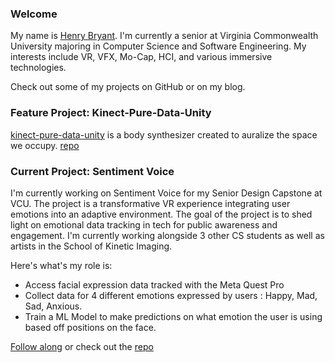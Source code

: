 ### Welcome

My name is [Henry Bryant](https://hank1wdo.com/about.html). I'm currently a senior at Virginia Commonwealth University majoring in Computer Science and Software Engineering. My interests include VR, VFX, Mo-Cap, HCI, and various immersive technologies. 

Check out some of my projects on GitHub or on my blog.

### Feature Project: Kinect-Pure-Data-Unity

[kinect-pure-data-unity](https://hank1wdo.com/kinect.html) is a body synthesizer created to auralize the space we occupy. 
[repo](https://github.com/hcbryant9/KinectPD)


### Current Project: Sentiment Voice

 I'm currently working on Sentiment Voice for my Senior Design Capstone at VCU. The project is a transformative VR experience integrating user emotions into an adaptive environment. The goal of the project is to shed light on emotional data tracking in tech for public awareness and engagement. I'm currently working alongside 3 other CS students as well as artists in the School of Kinetic Imaging.

 Here's what's my role is:
- Access facial expression data tracked with the Meta Quest Pro
- Collect data for 4 different emotions expressed by users : Happy, Mad, Sad, Anxious.
- Train a ML Model to make predictions on what emotion the user is using based off positions on the face.

[Follow along](https://hank1wdo.com/emotions.html) or check out the [repo](https://github.com/hcbryant9/EmotionAnalysis)




<!--



**hcbryant9/hcbryant9** is a ✨ _special_ ✨ repository because its `README.md` (this file) appears on your GitHub profile.

Here are some ideas to get you started:

- 🔭 I’m currently working on ...
- 🌱 I’m currently learning ...
- 👯 I’m looking to collaborate on ...
- 🤔 I’m looking for help with ...
- 💬 Ask me about ...
- 📫 How to reach me: ...
- 😄 Pronouns: ...
- ⚡ Fun fact: ...
-->
